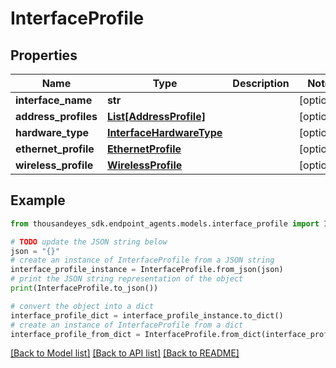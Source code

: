 # InterfaceProfile


## Properties

Name | Type | Description | Notes
------------ | ------------- | ------------- | -------------
**interface_name** | **str** |  | [optional] 
**address_profiles** | [**List[AddressProfile]**](AddressProfile.md) |  | [optional] 
**hardware_type** | [**InterfaceHardwareType**](InterfaceHardwareType.md) |  | [optional] 
**ethernet_profile** | [**EthernetProfile**](EthernetProfile.md) |  | [optional] 
**wireless_profile** | [**WirelessProfile**](WirelessProfile.md) |  | [optional] 

## Example

```python
from thousandeyes_sdk.endpoint_agents.models.interface_profile import InterfaceProfile

# TODO update the JSON string below
json = "{}"
# create an instance of InterfaceProfile from a JSON string
interface_profile_instance = InterfaceProfile.from_json(json)
# print the JSON string representation of the object
print(InterfaceProfile.to_json())

# convert the object into a dict
interface_profile_dict = interface_profile_instance.to_dict()
# create an instance of InterfaceProfile from a dict
interface_profile_from_dict = InterfaceProfile.from_dict(interface_profile_dict)
```
[[Back to Model list]](../README.md#documentation-for-models) [[Back to API list]](../README.md#documentation-for-api-endpoints) [[Back to README]](../README.md)


